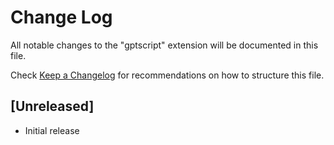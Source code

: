 # Change Log

All notable changes to the "gptscript" extension will be documented in this file.

Check [Keep a Changelog](http://keepachangelog.com/) for recommendations on how to structure this file.

## [Unreleased]

- Initial release